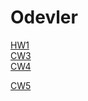 # Odevler

<a href="https://feyzanursaka.github.io/Odevler/HW1.html" rel="nofollow">HW1</a><br>
<a href="https://feyzanursaka.github.io/Odevler/work/inspector.html" rel="nofollow">CW3</a><br>
<a href="https://feyzanursaka.github.io/Odevler/index.html" rel="nofollow">CW4</a><br>

<a href="https://feyzanursaka.github.io/Odevler/CW5/CW5.html" rel="nofollow">CW5</a><br>
